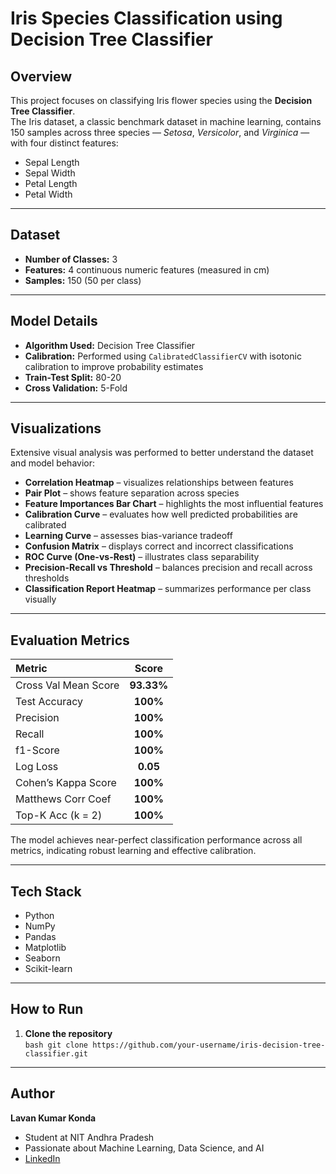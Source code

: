 # Iris Species Classification using Decision Tree Classifier

## Overview

This project focuses on classifying Iris flower species using the **Decision Tree Classifier**.  
The Iris dataset, a classic benchmark dataset in machine learning, contains 150 samples across three species — *Setosa*, *Versicolor*, and *Virginica* — with four distinct features:  
- Sepal Length  
- Sepal Width  
- Petal Length  
- Petal Width  

---

## Dataset

- **Number of Classes:** 3  
- **Features:** 4 continuous numeric features (measured in cm)  
- **Samples:** 150 (50 per class)

---

## Model Details

- **Algorithm Used:** Decision Tree Classifier  
- **Calibration:** Performed using `CalibratedClassifierCV` with isotonic calibration to improve probability estimates  
- **Train-Test Split:** 80-20  
- **Cross Validation:** 5-Fold

---

## Visualizations
Extensive visual analysis was performed to better understand the dataset and model behavior:
- **Correlation Heatmap** – visualizes relationships between features  
- **Pair Plot** – shows feature separation across species  
- **Feature Importances Bar Chart** – highlights the most influential features  
- **Calibration Curve** – evaluates how well predicted probabilities are calibrated  
- **Learning Curve** – assesses bias-variance tradeoff  
- **Confusion Matrix** – displays correct and incorrect classifications  
- **ROC Curve (One-vs-Rest)** – illustrates class separability  
- **Precision-Recall vs Threshold** – balances precision and recall across thresholds  
- **Classification Report Heatmap** – summarizes performance per class visually  

---

## Evaluation Metrics

| Metric               | Score      |
|:---------------------|:----------:|
| Cross Val Mean Score | **93.33%** |
| Test Accuracy        | **100%**   |
| Precision            | **100%**   |
| Recall               | **100%**   |
| f1-Score             | **100%**   |
| Log Loss             | **0.05**   |
| Cohen’s Kappa Score  | **100%**   |
| Matthews Corr Coef   | **100%**   |
| Top-K Acc (k = 2)    | **100%**   |

The model achieves near-perfect classification performance across all metrics, indicating robust learning and effective calibration.

---
## Tech Stack
- Python  
- NumPy  
- Pandas  
- Matplotlib  
- Seaborn  
- Scikit-learn  

---

## How to Run  

1. **Clone the repository**  
`bash
git clone https://github.com/your-username/iris-decision-tree-classifier.git`

---
## Author

**Lavan Kumar Konda**  
- Student at NIT Andhra Pradesh  
- Passionate about Machine Learning, Data Science, and AI
- [LinkedIn](https://www.linkedin.com/in/lavan-kumar-konda/)
